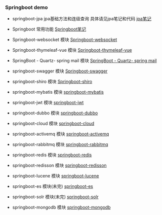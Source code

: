 ### Springboot demo
   - springboot-jpa jpa基础方法和连级查询 具体请见jpa笔记和代码
        [jpa笔记](https://github.com/mood321/springboot-demo/blob/master/springbootjpa/%E7%AC%94%E8%AE%B0.md)
      
   - Springboot 常用功能
        [Springboot笔记](https://github.com/mood321/springboot-demo/blob/master/springboot/%E7%AC%94%E8%AE%B0.md)
      
   - Springboot-websocket 模块
       [Springboot-websocket](https://github.com/mood321/springboot-demo/tree/master/springboot-websocket)
      
   - Springboot-thymeleaf-vue 模块
       [Springboot-thymeleaf-vue](https://github.com/mood321/springboot-demo/blob/master/springboot-thymeleaf-vue/%E7%AC%94%E8%AE%B0.md)
      
   - SpringBoot - Quartz- spring mail 模块
       [SpringBoot - Quartz- spring mail](https://github.com/mood321/springboot-demo/blob/master/springboot-quartz-mail/%E7%AC%94%E8%AE%B0.md)
      
   - springboot-swagger 模块
       [Springboot-swagger](https://github.com/mood321/springboot-demo/blob/master/springboot-swagger/%E7%AC%94%E8%AE%B0.md)
      
   - springboot-shiro 模块
       [Springboot-shiro](https://github.com/mood321/springboot-demo/blob/master/springboot-shiro/%E7%AC%94%E8%AE%B0.md)
      
   - springboot-mybatis 模块
       [springboot-mybatis](https://github.com/mood321/springboot-demo/blob/master/springboot-mybatis/%E7%AC%94%E8%AE%B0.md)
      
   - springboot-jwt 模块
       [springboot-jwt](https://github.com/mood321/springboot-demo/blob/master/springboot-jwt/%E7%AC%94%E8%AE%B0.md)
      
   - springboot-dubbo 模块
       [springboot-dubbo](https://github.com/mood321/springboot-demo/blob/master/springboot-dubbo/%E7%AC%94%E8%AE%B0.md)
      
   - springboot-cloud 模块
       [springboot-cloud](https://github.com/mood321/springboot-demo/blob/master/springboot-cloud/%E7%AC%94%E8%AE%B0.md)
      
   - springboot-activemq 模块
       [springboot-activemq](https://github.com/mood321/springboot-demo/blob/master/springboot-activemq/%E7%AC%94%E8%AE%B0.md)
      
   - springboot-rabbitmq 模块
       [springboot-rabbitmq](https://github.com/mood321/springboot-demo/blob/master/springboot-rabbitmq/%E7%AC%94%E8%AE%B0.md)
      
      
   - springboot-redis 模块
       [springboot-redis](https://github.com/mood321/springboot-demo/blob/master/springboot-redis/%E7%AC%94%E8%AE%B0.md)
   
   - springboot-redisson 模块
          [springboot-redisson](https://github.com/mood321/springboot-demo/blob/master/springboot-redisson/%E7%AC%94%E8%AE%B0.md)
     
   - springboot-lucene 模块
          [springboot-lucene](https://github.com/mood321/springboot-demo/blob/master/springboot-search/springbootLucene/%E7%AC%94%E8%AE%B0.md)
     
   - springboot-es 模块(未完)
          [springboot-es](https://github.com/mood321/springboot-demo/blob/master/springboot-search/springboot-es)
     
   - springboot-solr 模块(未完)
          [springboot-solr](https://github.com/mood321/springboot-demo/blob/master/springboot-search/springboot-solr)
     
   - springboot-mongodb 模块
          [springboot-mongodb](https://github.com/mood321/springboot-demo/blob/master/springboot-mongodb/%E7%AC%94%E8%AE%B0.md)
     
    
    